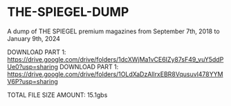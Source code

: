 # THE-SPIEGEL-DUMP
A dump of THE SPIEGEL premium magazines from September 7th, 2018 to January 9th, 2024

DOWNLOAD PART 1: https://drive.google.com/drive/folders/1dcXWjMa1vCE6IZy87sF49_vuY5ddPUe0?usp=sharing
DOWNLOAD PART 1: https://drive.google.com/drive/folders/1OLdXaDzAllrxEBR8Vqusuvl478YYMV6P?usp=sharing

TOTAL FILE SIZE AMOUNT: 15.1gbs
